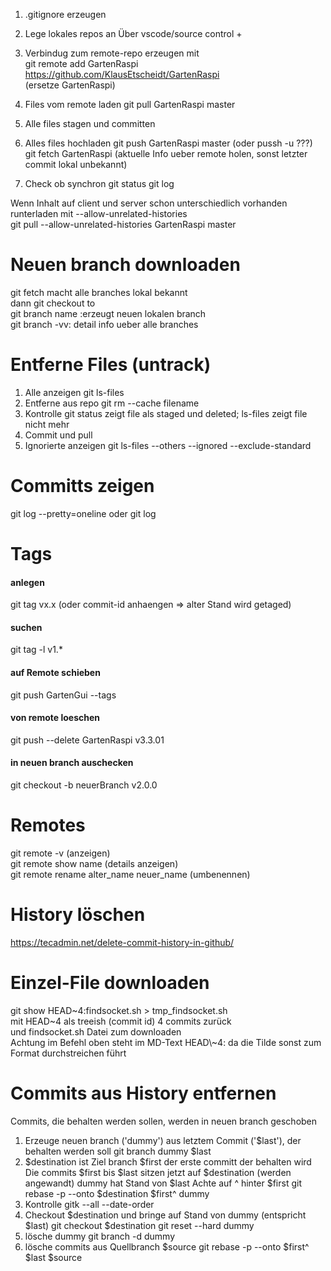 1. .gitignore erzeugen

2. Lege lokales repos an
Über vscode/source control +

3. Verbindug zum remote-repo erzeugen mit  
git remote add GartenRaspi https://github.com/KlausEtscheidt/GartenRaspi  
(ersetze GartenRaspi)

4. Files vom remote laden
git pull GartenRaspi master

5. Alle files stagen und committen

6. Alles files hochladen
git push GartenRaspi master (oder pussh -u ???)  
git fetch GartenRaspi (aktuelle Info ueber remote holen, sonst letzter commit lokal unbekannt)

7. Check ob synchron
git status
git log

Wenn Inhalt auf client und server schon unterschiedlich vorhanden runterladen mit --allow-unrelated-histories  
git pull --allow-unrelated-histories GartenRaspi master

Neuen branch downloaden
=======================
git fetch macht alle branches lokal bekannt  
dann git checkout to  
git branch name :erzeugt neuen lokalen branch  
git branch -vv: detail info ueber alle branches

Entferne Files (untrack)
========================
1. Alle anzeigen 
git ls-files
2. Entferne aus repo
git rm --cache filename
3. Kontrolle
git status zeigt file als staged und deleted; ls-files zeigt file nicht mehr
4. Commit und pull
3. Ignorierte anzeigen
git ls-files --others --ignored --exclude-standard

Committs zeigen
===============
git log --pretty=oneline
oder 
git log

Tags
====
#### anlegen
git tag vx.x (oder commit-id anhaengen => alter Stand wird getaged)    
#### suchen
git tag -l v1.*
#### auf Remote schieben
git push GartenGui --tags
#### von remote loeschen
git push --delete GartenRaspi v3.3.01
#### in neuen branch auschecken
git checkout -b neuerBranch v2.0.0

Remotes
=======
git remote -v (anzeigen)  
git remote show name (details anzeigen)  
git remote rename alter_name neuer_name (umbenennen)

History löschen
===============
https://tecadmin.net/delete-commit-history-in-github/

Einzel-File downloaden
======================
git show HEAD\~4:findsocket.sh > tmp_findsocket.sh  
mit HEAD~4 als treeish (commit id) 4 commits zurück  
und findsocket.sh Datei zum downloaden  
Achtung im Befehl oben steht im MD-Text HEAD\\\~4: da die Tilde sonst zum Format durchstreichen führt 

Commits aus History entfernen
=============================
Commits, die behalten werden sollen, werden in neuen branch geschoben
1. Erzeuge neuen branch ('dummy') aus letztem Commit ('$last'), der behalten werden soll
git branch dummy $last
2. $destination ist Ziel branch $first der erste committ der behalten wird
  Die commits $first bis $last  sitzen jetzt auf $destination (werden angewandt)
  dummy hat Stand von $last
  Achte auf ^ hinter $first
git rebase -p --onto $destination $first^ dummy
3. Kontrolle 
gitk --all --date-order
4. Checkout $destination und bringe auf Stand von dummy (entspricht $last)
git checkout $destination
git reset --hard dummy
5. lösche dummy
git branch -d dummy
6. lösche commits aus Quellbranch $source
git rebase -p --onto $first^ $last $source
